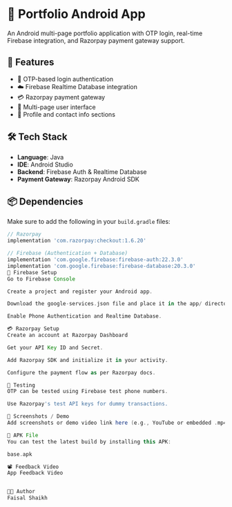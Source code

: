 # 📱 Portfolio Android App

An Android multi-page portfolio application with OTP login, real-time Firebase integration, and Razorpay payment gateway support.

## 🚀 Features

- 🔐 OTP-based login authentication
- ☁️ Firebase Realtime Database integration
- 💳 Razorpay payment gateway
- 📄 Multi-page user interface
- 👤 Profile and contact info sections

## 🛠️ Tech Stack

- **Language**: Java
- **IDE**: Android Studio
- **Backend**: Firebase Auth & Realtime Database
- **Payment Gateway**: Razorpay Android SDK

## 📦 Dependencies

Make sure to add the following in your `build.gradle` files:

```gradle
// Razorpay
implementation 'com.razorpay:checkout:1.6.20'

// Firebase (Authentication + Database)
implementation 'com.google.firebase:firebase-auth:22.3.0'
implementation 'com.google.firebase:firebase-database:20.3.0'
🔑 Firebase Setup
Go to Firebase Console

Create a project and register your Android app.

Download the google-services.json file and place it in the app/ directory.

Enable Phone Authentication and Realtime Database.

💳 Razorpay Setup
Create an account at Razorpay Dashboard

Get your API Key ID and Secret.

Add Razorpay SDK and initialize it in your activity.

Configure the payment flow as per Razorpay docs.

🧪 Testing
OTP can be tested using Firebase test phone numbers.

Use Razorpay's test API keys for dummy transactions.

📸 Screenshots / Demo
Add screenshots or demo video link here (e.g., YouTube or embedded .mp4)

📁 APK File
You can test the latest build by installing this APK:

base.apk

📽️ Feedback Video
App Feedback Video


🧑‍💻 Author
Faisal Shaikh
